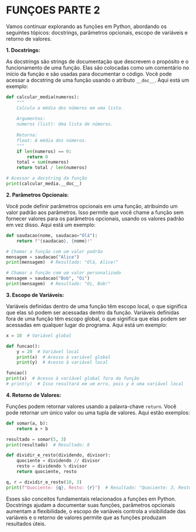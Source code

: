 # FUNÇOES PARTE 2
Vamos continuar explorando as funções em Python, abordando os seguintes tópicos: docstrings, parâmetros opcionais, escopo de variáveis e retorno de valores.

**1. Docstrings:**

As docstrings são strings de documentação que descrevem o propósito e o funcionamento de uma função. Elas são colocadas como um comentário no início da função e são usadas para documentar o código. Você pode acessar a docstring de uma função usando o atributo `__doc__`. Aqui está um exemplo:

```python
def calcular_media(numeros):
    """
    Calcula a média dos números em uma lista.
    
    Argumentos:
    numeros (list): Uma lista de números.
    
    Retorna:
    float: A média dos números.
    """
    if len(numeros) == 0:
        return 0
    total = sum(numeros)
    return total / len(numeros)

# Acessar a docstring da função
print(calcular_media.__doc__)
```

**2. Parâmetros Opcionais:**

Você pode definir parâmetros opcionais em uma função, atribuindo um valor padrão aos parâmetros. Isso permite que você chame a função sem fornecer valores para os parâmetros opcionais, usando os valores padrão em vez disso. Aqui está um exemplo:

```python
def saudacao(nome, saudacao="Olá"):
    return f"{saudacao}, {nome}!"

# Chamar a função com um valor padrão
mensagem = saudacao("Alice")
print(mensagem)  # Resultado: "Olá, Alice!"

# Chamar a função com um valor personalizado
mensagem = saudacao("Bob", "Oi")
print(mensagem)  # Resultado: "Oi, Bob!"
```

**3. Escopo de Variáveis:**

Variáveis definidas dentro de uma função têm escopo local, o que significa que elas só podem ser acessadas dentro da função. Variáveis definidas fora de uma função têm escopo global, o que significa que elas podem ser acessadas em qualquer lugar do programa. Aqui está um exemplo:

```python
x = 10  # Variável global

def funcao():
    y = 20  # Variável local
    print(x)  # Acesso à variável global
    print(y)  # Acesso à variável local

funcao()
print(x)  # Acesso à variável global fora da função
# print(y)  # Isso resultará em um erro, pois y é uma variável local
```

**4. Retorno de Valores:**

Funções podem retornar valores usando a palavra-chave `return`. Você pode retornar um único valor ou uma tupla de valores. Aqui estão exemplos:

```python
def somar(a, b):
    return a + b

resultado = somar(5, 3)
print(resultado)  # Resultado: 8

def dividir_e_resto(dividendo, divisor):
    quociente = dividendo // divisor
    resto = dividendo % divisor
    return quociente, resto

q, r = dividir_e_resto(10, 3)
print(f"Quociente: {q}, Resto: {r}")  # Resultado: "Quociente: 3, Resto: 1"
```

Esses são conceitos fundamentais relacionados a funções em Python. Docstrings ajudam a documentar suas funções, parâmetros opcionais aumentam a flexibilidade, o escopo de variáveis controla a visibilidade das variáveis e o retorno de valores permite que as funções produzam resultados úteis.